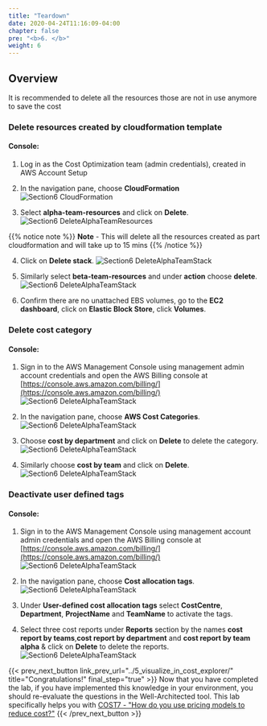 ```yaml
---
title: "Teardown"
date: 2020-04-24T11:16:09-04:00
chapter: false
pre: "<b>6. </b>"
weight: 6
---
```


## Overview

It is recommended to delete all the resources those are not in use
anymore to save the cost

### Delete resources created by cloudformation template

#### Console:

1. Log in as the Cost Optimization team (admin credentials), created in AWS Account Setup

2. In the navigation pane, choose **CloudFormation**
    ![Section6 CloudFormation](/Cost/200_Cost_Category/Images/section6/cloudFormation.png)

3. Select **alpha-team-resources** and click on **Delete**.
    ![Section6 DeleteAlphaTeamResources](/Cost/200_Cost_Category/Images/section6/deleteAlphaTeamResources.png)

{{% notice note %}}
**Note** - This will delete all the resources created as part cloudformation
    and will take up to 15 mins
{{% /notice %}}

4. Click on **Delete stack**.
    ![Section6 DeleteAlphaTeamStack](/Cost/200_Cost_Category/Images/section6/deleteAlphaTeamStack.png)

5. Similarly select **beta-team-resources** and under **action** choose **delete**.
    ![Section6 DeleteAlphaTeamStack](/Cost/200_Cost_Category/Images/section6/deleteStackTeamBeta.png)


6. Confirm there are no unattached EBS volumes, go to the **EC2 dashboard**,
   click on **Elastic Block Store**, click **Volumes**.

### Delete cost category

#### Console:

1. Sign in to the AWS Management Console using management admin account
    credentials and open the AWS Billing console at
    [https://console.aws.amazon.com/billing/](https://console.aws.amazon.com/billing/)
    ![Section6 DeleteAlphaTeamStack](/Cost/200_Cost_Category/Images/section6/billingService.png)

2. In the navigation pane, choose **AWS Cost Categories**.
    ![Section6 DeleteAlphaTeamStack](/Cost/200_Cost_Category/Images/section6/costCategoriesFeature.png)

3. Choose **cost by department** and click on **Delete** to delete the category.
    ![Section6 DeleteAlphaTeamStack](/Cost/200_Cost_Category/Images/section6/deleteCostCategoriesDept.png)

4. Similarly choose **cost by team** and click on **Delete**.
    ![Section6 DeleteAlphaTeamStack](/Cost/200_Cost_Category/Images/section6/deleteCostCategoriesTeam.png)

### Deactivate user defined tags

#### Console:

1. Sign in to the AWS Management Console using management account admin
    credentials and open the AWS Billing console at
    [https://console.aws.amazon.com/billing/](https://console.aws.amazon.com/billing/)
    ![Section6 DeleteAlphaTeamStack](/Cost/200_Cost_Category/Images/section6/billingService.png)

2. In the navigation pane, choose **Cost allocation tags**.
    ![Section6 DeleteAlphaTeamStack](/Cost/200_Cost_Category/Images/section6/costAllocationTagsService.png)

3. Under **User-defined cost allocation tags** select **CostCentre**,
    **Department**, **ProjectName** and **TeamName** to activate the tags.

3. Select three cost reports under **Reports** section by the names **cost report by teams**,**cost report by department** and **cost report by team alpha** & click on **Delete** to delete the reports.
    ![Section6 DeleteAlphaTeamStack](/Cost/200_Cost_Category/Images/section6/deleteCostReport.png)


{{< prev_next_button link_prev_url="../5_visualize_in_cost_explorer/"  title="Congratulations!" final_step="true" >}}
Now that you have completed the lab, if you have implemented this knowledge in your environment,
you should re-evaluate the questions in the Well-Architected tool. This lab specifically helps you with
[COST7 - "How do you use pricing models to reduce cost?"](https://docs.aws.amazon.com/wellarchitected/latest/framework/a-cost-effective-resources.html)
{{< /prev_next_button >}}


